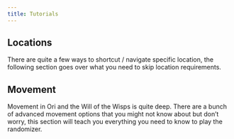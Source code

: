 ```yaml
---
title: Tutorials
---
```


## Locations

There are quite a few ways to shortcut / navigate specific location, the following section goes over what you need
to skip location requirements.

<page-list by-path="/tutorials/location" deep></page-list>

## Movement

Movement in Ori and the Will of the Wisps is quite deep. There are a bunch of advanced movement options that you might
not know about but don’t worry, this section will teach you everything you need to know to play the randomizer.

<page-list by-path="/tutorials/movement" deep></page-list>
